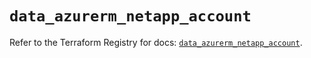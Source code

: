 # `data_azurerm_netapp_account`

Refer to the Terraform Registry for docs: [`data_azurerm_netapp_account`](https://registry.terraform.io/providers/hashicorp/azurerm/4.29.0/docs/data-sources/netapp_account).

